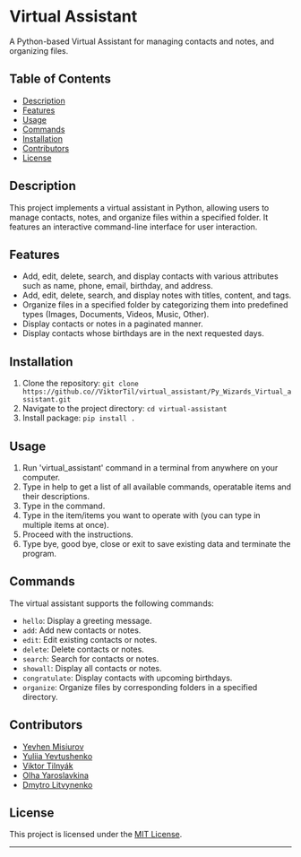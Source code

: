 # Virtual Assistant

A Python-based Virtual Assistant for managing contacts and notes, and organizing files.

## Table of Contents

- [Description](#description)
- [Features](#features)
- [Usage](#usage)
- [Commands](#commands)
- [Installation](#installation)
- [Contributors](#contributors)
- [License](#license)

## Description

This project implements a virtual assistant in Python, allowing users to manage contacts, notes, and organize files within a specified folder. It features an interactive command-line interface for user interaction.

## Features

- Add, edit, delete, search, and display contacts with various attributes such as name, phone, email, birthday, and address.
- Add, edit, delete, search, and display notes with titles, content, and tags.
- Organize files in a specified folder by categorizing them into predefined types (Images, Documents, Videos, Music, Other).
- Display contacts or notes in a paginated manner.
- Display contacts whose birthdays are in the next requested days.

## Installation

1. Clone the repository: `git clone https://github.co//ViktorTil/virtual_assistant/Py_Wizards_Virtual_assistant.git`
2. Navigate to the project directory: `cd virtual-assistant`
3. Install package: `pip install .`

## Usage

1. Run 'virtual_assistant' command in a terminal from anywhere on your computer.
2. Type in help to get a list of all available commands, operatable items and their descriptions.
3. Type in the command.
4. Type in the item/items you want to operate with (you can type in multiple items at once).
5. Proceed with the instructions.
6. Type bye, good bye, close or exit to save existing data and terminate the program.

## Commands

The virtual assistant supports the following commands:

- `hello`: Display a greeting message.
- `add`: Add new contacts or notes.
- `edit`: Edit existing contacts or notes.
- `delete`: Delete contacts or notes.
- `search`: Search for contacts or notes.
- `showall`: Display all contacts or notes.
- `congratulate`: Display contacts with upcoming birthdays.
- `organize`: Organize files by corresponding folders in a specified directory.

## Contributors

- [Yevhen Misiurov](https://github.com/zhenyamisyuryow)
- [Yuliia Yevtushenko](https://github.com/julia-yvtshnk)
- [Viktor Tilnyák](https://github.com/ViktorTil)
- [Olha Yaroslavkina](https://github.com/OlgaYaroslavkina)
- [Dmytro Litvynenko](https://github.com/litvinushka)

## License

This project is licensed under the [MIT License](LICENSE).

---
